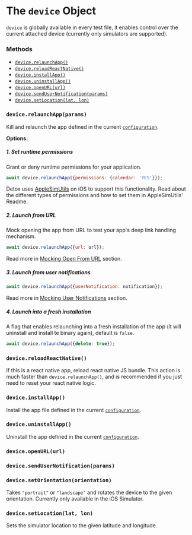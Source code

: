 # The `device` Object

`device` is globally available in every test file, it enables control over the current attached device (currently only simulators are supported).

### Methods

- [`device.relaunchApp()`](#devicerelaunchapp)
- [`device.reloadReactNative()`](#devicereloadreactnative)
- [`device.installApp()`](#deviceinstallapp)
- [`device.uninstallApp()`](#deviceuninstallapp)
- [`device.openURL(url)`](#deviceopenurl)
- [`device.sendUserNotification(params)`](#devicesendusernotifications)
- [`device.setLocation(lat, lon)`](#devicesetlocation)

### `device.relaunchApp(params)`
Kill and relaunch the app defined in the current [`configuration`](APIRef.Configuration.md).

**Options:** 

##### 1. Set runtime permissions
Grant or deny runtime permissions for your application. 

```js
await device.relaunchApp({permissions: {calendar: 'YES'}});
```
Detox uses [AppleSimUtils](https://github.com/wix/AppleSimulatorUtils) on iOS to support this functionality. Read about the different types of permissions and how to set them in AppleSimUtils' Readme.


##### 2. Launch from URL
Mock opening the app from URL to test your app's deep link handling mechanism.

```js
await device.relaunchApp({url: url});
```
Read more in [Mocking Open From URL](APIRef.MockingOpenFromURL.md) section.

##### 3. Launch from user notifications

```js
await device.relaunchApp({userNotification: notification});
```
Read more in [Mocking User Notifications](APIRef.MockingUserNotifications.md) section.

##### 4. Launch into a fresh installation 
A flag that enables relaunching into a fresh installation of the app (it will uninstall and install te binary again), default is `false`.

```js
await device.relaunchApp({delete: true});
```

### `device.reloadReactNative()`
If this is a react native app, reload react native JS bundle. This action is much faster than `device.relaunchApp()`, and is recommended if you just need to reset your react native logic.

### `device.installApp()`
Install the app file defined in the current [`configuration`](APIRef.Configuration.md).

### `device.uninstallApp()`
Uninstall the app defined in the current [`configuration`](APIRef.Configuration.md).

### `device.openURL(url)`


### `device.sendUserNotification(params)`

### `device.setOrientation(orientation)`
Takes `"portrait"` or `"landscape"` and rotates the device to the given orientation.
Currently only available in the iOS Simulator.

### `device.setLocation(lat, lon)`
Sets the simulator location to the given latitude and longitude.